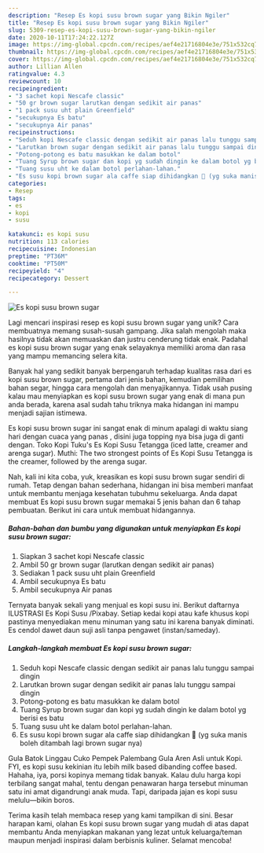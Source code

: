 ```yaml
---
description: "Resep Es kopi susu brown sugar yang Bikin Ngiler"
title: "Resep Es kopi susu brown sugar yang Bikin Ngiler"
slug: 5309-resep-es-kopi-susu-brown-sugar-yang-bikin-ngiler
date: 2020-10-11T17:24:22.127Z
image: https://img-global.cpcdn.com/recipes/aef4e21716804e3e/751x532cq70/es-kopi-susu-brown-sugar-foto-resep-utama.jpg
thumbnail: https://img-global.cpcdn.com/recipes/aef4e21716804e3e/751x532cq70/es-kopi-susu-brown-sugar-foto-resep-utama.jpg
cover: https://img-global.cpcdn.com/recipes/aef4e21716804e3e/751x532cq70/es-kopi-susu-brown-sugar-foto-resep-utama.jpg
author: Lillian Allen
ratingvalue: 4.3
reviewcount: 10
recipeingredient:
- "3 sachet kopi Nescafe classic"
- "50 gr brown sugar larutkan dengan sedikit air panas"
- "1 pack susu uht plain Greenfield"
- "secukupnya Es batu"
- "secukupnya Air panas"
recipeinstructions:
- "Seduh kopi Nescafe classic dengan sedikit air panas lalu tunggu sampai dingin"
- "Larutkan brown sugar dengan sedikit air panas lalu tunggu sampai dingin"
- "Potong-potong es batu masukkan ke dalam botol"
- "Tuang Syrup brown sugar dan kopi yg sudah dingin ke dalam botol yg berisi es batu"
- "Tuang susu uht ke dalam botol perlahan-lahan."
- "Es susu kopi brown sugar ala caffe siap dihidangkan 🤩 (yg suka manis boleh ditambah lagi brown sugar nya)"
categories:
- Resep
tags:
- es
- kopi
- susu

katakunci: es kopi susu 
nutrition: 113 calories
recipecuisine: Indonesian
preptime: "PT36M"
cooktime: "PT50M"
recipeyield: "4"
recipecategory: Dessert

---
```



![Es kopi susu brown sugar](https://img-global.cpcdn.com/recipes/aef4e21716804e3e/751x532cq70/es-kopi-susu-brown-sugar-foto-resep-utama.jpg)

Lagi mencari inspirasi resep es kopi susu brown sugar yang unik? Cara membuatnya memang susah-susah gampang. Jika salah mengolah maka hasilnya tidak akan memuaskan dan justru cenderung tidak enak. Padahal es kopi susu brown sugar yang enak selayaknya memiliki aroma dan rasa yang mampu memancing selera kita.

Banyak hal yang sedikit banyak berpengaruh terhadap kualitas rasa dari es kopi susu brown sugar, pertama dari jenis bahan, kemudian pemilihan bahan segar, hingga cara mengolah dan menyajikannya. Tidak usah pusing kalau mau menyiapkan es kopi susu brown sugar yang enak di mana pun anda berada, karena asal sudah tahu triknya maka hidangan ini mampu menjadi sajian istimewa.

Es kopi susu brown sugar ini sangat enak di minum apalagi di waktu siang hari dengan cuaca yang panas , disini juga topping nya bisa juga di ganti dengan. Toko Kopi Tuku&#39;s Es Kopi Susu Tetangga (iced latte, creamer and arenga sugar). Muthi: The two strongest points of Es Kopi Susu Tetangga is the creamer, followed by the arenga sugar.


Nah, kali ini kita coba, yuk, kreasikan es kopi susu brown sugar sendiri di rumah. Tetap dengan bahan sederhana, hidangan ini bisa memberi manfaat untuk membantu menjaga kesehatan tubuhmu sekeluarga. Anda dapat membuat Es kopi susu brown sugar memakai 5 jenis bahan dan 6 tahap pembuatan. Berikut ini cara untuk membuat hidangannya.

<!--inarticleads1-->

##### Bahan-bahan dan bumbu yang digunakan untuk menyiapkan Es kopi susu brown sugar:

1. Siapkan 3 sachet kopi Nescafe classic
1. Ambil 50 gr brown sugar (larutkan dengan sedikit air panas)
1. Sediakan 1 pack susu uht plain Greenfield
1. Ambil secukupnya Es batu
1. Ambil secukupnya Air panas


Ternyata banyak sekali yang menjual es kopi susu ini. Berikut daftarnya ILUSTRASI Es Kopi Susu /Pixabay. Setiap kedai kopi atau kafe khusus kopi pastinya menyediakan menu minuman yang satu ini karena banyak diminati. Es cendol dawet daun suji asli tanpa pengawet (instan/sameday). 

<!--inarticleads2-->

##### Langkah-langkah membuat Es kopi susu brown sugar:

1. Seduh kopi Nescafe classic dengan sedikit air panas lalu tunggu sampai dingin
1. Larutkan brown sugar dengan sedikit air panas lalu tunggu sampai dingin
1. Potong-potong es batu masukkan ke dalam botol
1. Tuang Syrup brown sugar dan kopi yg sudah dingin ke dalam botol yg berisi es batu
1. Tuang susu uht ke dalam botol perlahan-lahan.
1. Es susu kopi brown sugar ala caffe siap dihidangkan 🤩 (yg suka manis boleh ditambah lagi brown sugar nya)


Gula Batok Linggau Cuko Pempek Palembang Gula Aren Asli untuk Kopi. FYI, es kopi susu kekinian itu lebih milk based dibanding coffee based. Hahaha, iya, porsi kopinya memang tidak banyak. Kalau dulu harga kopi terbilang sangat mahal, tentu dengan penawaran harga tersebut minuman satu ini amat digandrungi anak muda. Tapi, daripada jajan es kopi susu melulu—bikin boros. 

Terima kasih telah membaca resep yang kami tampilkan di sini. Besar harapan kami, olahan Es kopi susu brown sugar yang mudah di atas dapat membantu Anda menyiapkan makanan yang lezat untuk keluarga/teman maupun menjadi inspirasi dalam berbisnis kuliner. Selamat mencoba!
